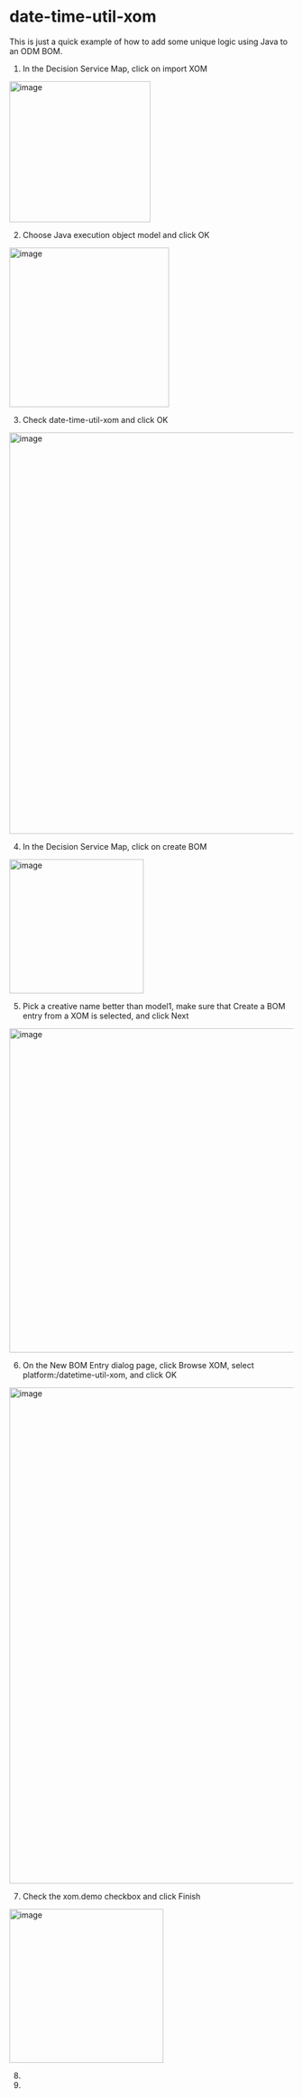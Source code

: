 # date-time-util-xom

This is just a quick example of how to add some unique logic using Java to an ODM BOM. 

1. In the Decision Service Map, click on import XOM

<img width="250" alt="image" src="https://user-images.githubusercontent.com/18425410/49475367-e2c84e80-f7cb-11e8-95cd-af10908a0085.png">

2. Choose Java execution object model and click OK

<img width="283" alt="image" src="https://user-images.githubusercontent.com/18425410/49475471-333fac00-f7cc-11e8-9249-a989bf2b22a9.png">

3. Check date-time-util-xom and click OK

<img width="712" alt="image" src="https://user-images.githubusercontent.com/18425410/49475552-64b87780-f7cc-11e8-9eb2-d2cf835af927.png">

4. In the Decision Service Map, click on create BOM

<img width="238" alt="image" src="https://user-images.githubusercontent.com/18425410/49475621-8dd90800-f7cc-11e8-93b5-8257e130b0b5.png">

5. Pick a creative name better than model1, make sure that Create a BOM entry from a XOM is selected, and click Next

<img width="575" alt="image" src="https://user-images.githubusercontent.com/18425410/49475698-bfea6a00-f7cc-11e8-85e3-be67ea3a7993.png">

6. On the New BOM Entry dialog page, click Browse XOM, select platform:/datetime-util-xom, and click OK

<img width="880" alt="image" src="https://user-images.githubusercontent.com/18425410/49475855-35563a80-f7cd-11e8-907e-150e8350a22c.png">

7. Check the xom.demo checkbox and click Finish

<img width="273" alt="image" src="https://user-images.githubusercontent.com/18425410/49475958-7fd7b700-f7cd-11e8-8ee6-c842c84f7c63.png">

8. 

9. 
